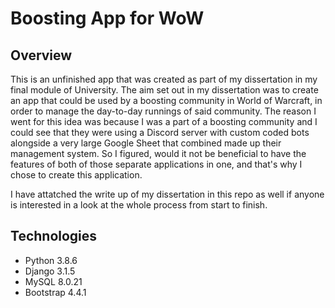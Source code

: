 # Boosting App for WoW

## Overview

This is an unfinished app that was created as part of my dissertation in my final module of University. The aim set out in my dissertation was to create an app that could be used by a boosting community in World of Warcraft, in order to manage the day-to-day runnings of said community. The reason I went for this idea was because I was a part of a boosting community and I could see that they were using a Discord server with custom coded bots alongside a very large Google Sheet that combined made up their management system. So I figured, would it not be beneficial to have the features of both of those separate applications in one, and that's why I chose to create this application.

I have attatched the write up of my dissertation in this repo as well if anyone is interested in a look at the whole process from start to finish.

## Technologies

- Python 3.8.6
- Django 3.1.5
- MySQL 8.0.21
- Bootstrap 4.4.1

